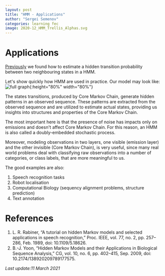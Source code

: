 ```yaml
---
layout: post
title: "HMM - Applications"
author: "Sergei Semenov"
categories: learning fec
image: 2020-12_HMM_Trellis_Alphas.svg
---
```


# Applications 

[Previously](https://simonrus.github.io/about/learning/fec/BCJR-Algorithm_p2.html) we found how to estimate a hidden transition probability between two neighbouring states in a HMM. 

Let's show quickly how HMM are used in practice. Our model may look like:
![full graph](https://simonrus.github.io/about/assets/img/2021-01-03-HMM_EmissionsModel.svg "Model"){:height="80%" width="80%"}

The states transitions, produced by Core Markov Chain, generate hidden patterns in an observed sequence. These patterns are extracted from the observed sequence and are utilized to estimate actual states, providing us insights into structures and properties of the Core Markov Chain.

The most important here is that the presence of noise has impacts only on emissions and doesn't affect Core Markov Chain. For this reason, an HMM is also called a doubly-embedded stochastic process.

Moreover, modeling observations in two layers, one visible (emission layer) and the other invisible (Core Markov Chain), is very useful, since many real world problems deal with classifying raw observations into a number of categories, or class labels, that are more meaningful to us.

The good examples are also:
1. Speech recognition tasks
2. Robot localisation
3. Computational Biology (sequency alignment problems, structure prediction)
4. Text annotation


# References 
1. L. R. Rabiner, “A tutorial on hidden Markov models and selected applications in speech recognition,” Proc. IEEE, vol. 77, no. 2, pp. 257–286, Feb. 1989, doi: 10.1109/5.18626.
2. B.-J. Yoon, “Hidden Markov Models and their Applications in Biological Sequence Analysis,” CG, vol. 10, no. 6, pp. 402–415, Sep. 2009, doi: 10.2174/138920209789177575.







*Last update:11 March 2021*

